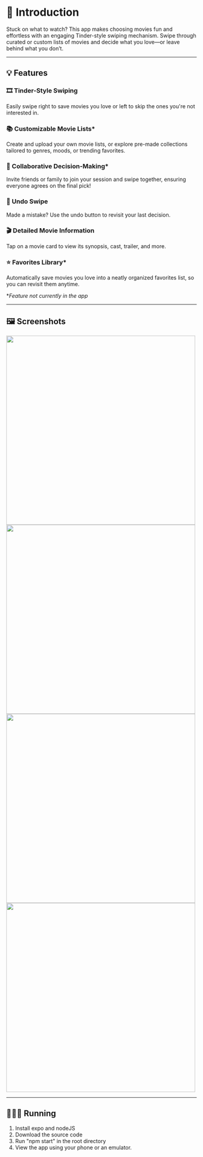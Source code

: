 # 👋 Introduction
Stuck on what to watch? This app makes choosing movies fun and effortless with an engaging Tinder-style swiping mechanism. Swipe through curated or custom lists of movies and decide what you love—or leave behind what you don’t.

---

## 💡 Features
### 🎞️ Tinder-Style Swiping
Easily swipe right to save movies you love or left to skip the ones you're not interested in.

### 📚 Customizable Movie Lists*
Create and upload your own movie lists, or explore pre-made collections tailored to genres, moods, or trending favorites.

### 🤝 Collaborative Decision-Making*
Invite friends or family to join your session and swipe together, ensuring everyone agrees on the final pick!

### 🔄 Undo Swipe
Made a mistake? Use the undo button to revisit your last decision.

### 🎬 Detailed Movie Information
Tap on a movie card to view its synopsis, cast, trailer, and more.

### ⭐ Favorites Library*
Automatically save movies you love into a neatly organized favorites list, so you can revisit them anytime. 

**Feature not currently in the app*

---

## 🖼️ Screenshots

<p>
   <img src="https://github.com/user-attachments/assets/79e6d65c-2644-4b7a-91fb-a82f9c533cdb" height="500"/>
   <img src="https://github.com/user-attachments/assets/80448a0b-c000-4f6b-99a0-9aea21a96286" height="500"/>
   <img src="https://github.com/user-attachments/assets/a23f5e79-f961-421e-8776-dc2d094341f7" height="500"/>
   <img src="https://github.com/user-attachments/assets/dacdd6f0-3ff0-413c-ae4b-8babb3bdeff7" height="500"/>
</p>

---

## 🏃‍♂️‍➡️ Running
1. Install expo and nodeJS
2. Download the source code
3. Run "npm start" in the root directory
4. View the app using your phone or an emulator.
